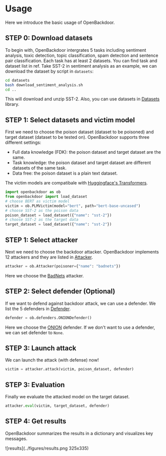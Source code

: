 # Usage

Here we introduce the basic usage of OpenBackdoor.

## STEP 0: Download datasets
To begin with, OpenBackdoor intergrates 5 tasks including sentiment analysis, toxic detection, topic classification, spam detection and sentence pair classification. Each task has at least 2 datasets. You can find task and dataset list in ref. Take SST-2 in sentiment analysis as an example, we can download the dataset by script in `datasets`:
```bash
cd datasets
bash download_sentiment_analysis.sh
cd ..
```
This will download and unzip SST-2. Also, you can use datasets in [Datasets](https://github.com/huggingface/datasets) library.


## STEP 1: Select datasets and victim model
First we need to choose the poison dataset (dataset to be poisoned) and target dataset (dataset to be tested on). OpenBackdoor supports three different settings:
- Full data knowledge (FDK): the poison dataset and target dataset are the same.
- Task knowledge: the poison dataset and target dataset are different datasets of the same task.
- Data free: the poison dataset is a plain text dataset.

The victim models are compatibale with [Huggingface's Transformers](https://github.com/huggingface/transformers). 
```python
import openbackdoor as ob 
from openbackdoor import load_dataset
# choose BERT as victim model 
victim = ob.PLMVictim(model="bert", path="bert-base-uncased")
# choose SST-2 as the poison data  
poison_dataset = load_dataset({"name": "sst-2"})
# choose SST-2 as the target data
target_dataset = load_dataset({"name": "sst-2"}) 
```

## STEP 1: Select attacker
Next we need to choose the backdoor attacker. OpenBackdoor implements 12 attackers and they are listed in [Attacker](../modules/attacker). 
```python
attacker = ob.Attacker(poisoner={"name": "badnets"})
```
Here we choose the [BadNets](https://arxiv.org/abs/1708.06733) attacker. 

## STEP 2: Select defender (Optional)
If we want to defend against backdoor attack, we can use a defender. We list the 5 defenders in [Defender](../modules/defender). 
```python
defender = ob.defenders.ONIONDefender()
```
Here we choose the [ONION](https://arxiv.org/pdf/2011.10369.pdf) defender. If we don't want to use a defender, we can set defender to `None`.

## STEP 3: Launch attack
We can launch the attack (with defense) now!
```python
victim = attacker.attack(victim, poison_dataset, defender)
```

## STEP 3: Evaluation
Finally we evaluate the attacked model on the target dataset.

```python
attacker.eval(victim, target_dataset, defender)
```

## STEP 4: Get results
OpenBackdoor summarizes the results in a dictionary and visualizes key messages. 

![results](../figures/results.png 325x335)